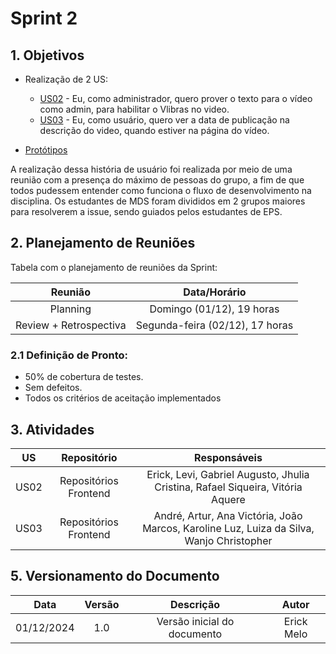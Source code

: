 # Sprint 2

## 1. Objetivos

- Realização de 2 US:
    - [US02](https://github.com/fga-eps-mds/2024.2-UnB-TV-DOC/issues/88) - Eu, como administrador, quero prover o texto para o vídeo como admin, para habilitar o Vlibras no video.
    - [US03](https://github.com/fga-eps-mds/2024.2-UnB-TV-DOC/issues/89) - Eu, como usuário, quero ver a data de publicação na descrição do video, quando estiver na página do vídeo.

- [Protótipos](https://www.figma.com/design/rey8lzHgqOMl6rykN4AdEw/Prot%C3%B3tipo-Tumbnail?node-id=0-1&node-type=canvas&t=LVlpSJqFIxRmfV4S-0)

A realização dessa história de usuário foi realizada por meio de uma reunião com a presença do máximo de pessoas do grupo, a fim de que todos pudessem entender como funciona o fluxo de desenvolvimento na disciplina. Os estudantes de MDS foram divididos em 2 grupos maiores para resolverem a issue, sendo guiados pelos estudantes de EPS.
 
## 2. Planejamento de Reuniões

Tabela com o planejamento de reuniões da Sprint:

| Reunião | Data/Horário |
| :-----: | :----------: |
| Planning | Domingo (01/12), 19 horas |
| Review + Retrospectiva | Segunda-feira (02/12), 17 horas |

### 2.1 Definição de Pronto:
   - 50% de cobertura de testes.
   - Sem defeitos.
   - Todos os critérios de aceitação implementados 

## 3. Atividades

| US | Repositório | Responsáveis |
| :---: | :---------: | :----------: |
| US02 | Repositórios Frontend | Erick, Levi, Gabriel Augusto, Jhulia Cristina, Rafael Siqueira, Vitória Aquere |
| US03 | Repositórios Frontend | André, Artur, Ana Victória, João Marcos, Karoline Luz, Luiza da Silva, Wanjo Christopher  |

## 5. Versionamento do Documento

| Data | Versão | Descrição | Autor |
| :-----: | :-------------: | :---------------: | :-: |
| 01/12/2024 | 1.0 | Versão inicial do documento | Erick Melo
